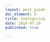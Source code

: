```yaml
---
layout: post_guide
doc_element: 5.
title: Configuring
date: 2014-07-20
published: true

---
```





